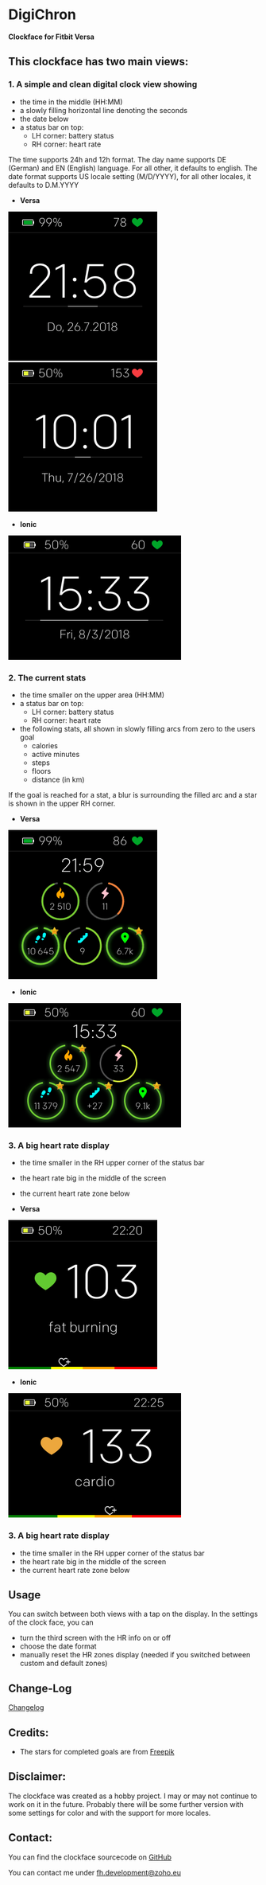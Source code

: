 # DigiChron
**Clockface for Fitbit Versa**

## This clockface has two main views:

### 1. A simple and clean digital clock view showing
- the time in the middle (HH:MM)
- a slowly filling horizontal line denoting the seconds
- the date below
- a status bar on top:
  - LH corner: battery status
  - RH corner: heart rate
  
The time supports 24h and 12h format.
The day name supports DE (German) and EN (English) language. For all other, it defaults to english.
The date format supports US locale setting (M/D/YYYY), for all other locales, it defaults to D.M.YYYY

- **Versa**

![Screen1_NON_US](screenshots/Screen_1-non_US-VERSA.png)
![Screen1_US](screenshots/Screen_1-US-VERSA.png)

- **Ionic**

![Screen1_US](screenshots/Screen_1-US-IONIC.png)

### 2. The current stats
- the time smaller on the upper area (HH:MM)
- a status bar on top:
  - LH corner: battery status
  - RH corner: heart rate
- the following stats, all shown in slowly filling arcs from zero to the users goal
  - calories
  - active minutes
  - steps
  - floors
  - distance (in km)

If the goal is reached for a stat, a blur is surrounding the filled arc and a star is shown in the upper RH corner.

- **Versa**

![Screen2](screenshots/Screen_2-VERSA.png)

- **Ionic**

![Screen2](screenshots/Screen_2-IONIC.png)

### 3. A big heart rate display
- the time smaller in the RH upper corner of the status bar
- the heart rate big in the middle of the screen
- the current heart rate zone below

- **Versa**

![Screen3](screenshots/Screen_3-VERSA.png)

- **Ionic**

![Screen3](screenshots/Screen_3-IONIC.png)

### 3. A big heart rate display
- the time smaller in the RH upper corner of the status bar
- the heart rate big in the middle of the screen
- the current heart rate zone below

## Usage

You can switch between both views with a tap on the display.
In the settings of the clock face, you can
- turn the third screen with the HR info on or off
- choose the date format
- manually reset the HR zones display (needed if you switched between custom and default zones)

## Change-Log

[Changelog](./CHANGELOG.md)

## Credits:

- The stars for completed goals are from [Freepik](https://www.freepik.com/free-vector/colorful-star-icons_787040.htm)

## Disclaimer:

The clockface was created as a hobby project.
I may or may not continue to work on it in the future.
Probably there will be some further version with some settings for color and with the support for more locales.

## Contact:

You can find the clockface sourcecode on [GitHub](https://github.com/tanstaaflFH/DigiChron)

You can contact me under [fh.development@zoho.eu](mailto://fh.development@zoho.eu)
